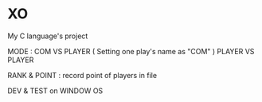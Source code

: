 # XO
My C language's project

MODE : 
COM VS PLAYER  ( Setting one play's name as "COM" )
PLAYER VS PLAYER 

RANK & POINT : 
record point of players in file 

DEV & TEST on
WINDOW OS 
